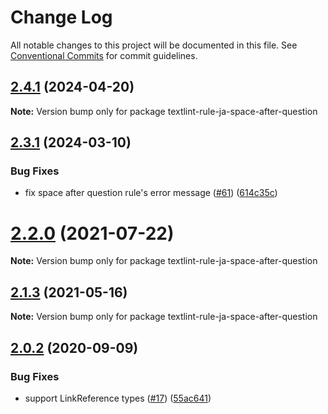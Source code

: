 # Change Log

All notable changes to this project will be documented in this file.
See [Conventional Commits](https://conventionalcommits.org) for commit guidelines.

## [2.4.1](https://github.com/textlint-ja/textlint-rule-preset-ja-spacing/compare/v2.4.0...v2.4.1) (2024-04-20)

**Note:** Version bump only for package textlint-rule-ja-space-after-question





## [2.3.1](https://github.com/textlint-ja/textlint-rule-preset-ja-spacing/compare/v2.3.0...v2.3.1) (2024-03-10)


### Bug Fixes

* fix space after question rule's error message ([#61](https://github.com/textlint-ja/textlint-rule-preset-ja-spacing/issues/61)) ([614c35c](https://github.com/textlint-ja/textlint-rule-preset-ja-spacing/commit/614c35cf791e7c4e8c2730b255eedd6dc745d503))





# [2.2.0](https://github.com/textlint-ja/textlint-rule-preset-ja-spacing/compare/v2.1.3...v2.2.0) (2021-07-22)

**Note:** Version bump only for package textlint-rule-ja-space-after-question





## [2.1.3](https://github.com/textlint-ja/textlint-rule-preset-ja-spacing/compare/v2.1.2...v2.1.3) (2021-05-16)

**Note:** Version bump only for package textlint-rule-ja-space-after-question





## [2.0.2](https://github.com/textlint-ja/textlint-rule-preset-ja-spacing/compare/v2.0.1...v2.0.2) (2020-09-09)


### Bug Fixes

* support LinkReference types ([#17](https://github.com/textlint-ja/textlint-rule-preset-ja-spacing/issues/17)) ([55ac641](https://github.com/textlint-ja/textlint-rule-preset-ja-spacing/commit/55ac6414fa1be700a60514fe59daac8f4ce13dd8))
